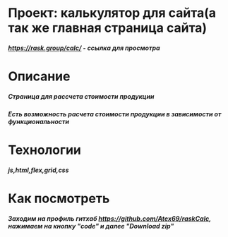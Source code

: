 # Проект: калькулятор для сайта(а так же главная страница сайта) 
#####    https://rask.group/calc/ - ссылка для просмотра
# Описание
#####    Страница для рассчета стоимости продукции
 #####    Есть возможность расчета стоимости продукции в зависимости от функциональности

# Технологии
##### js,html,flex,grid,css
# Как посмотреть
#####     Заходим на профиль гитхаб  https://github.com/Atex69/raskCalc, нажимаем на кнопку "code" и далее "Download zip"

